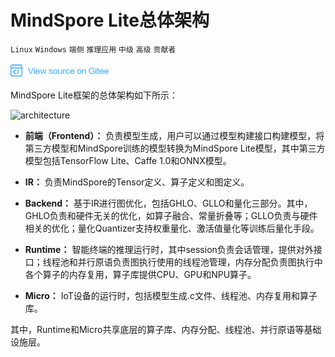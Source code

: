 # MindSpore Lite总体架构

`Linux` `Windows` `端侧` `推理应用` `中级` `高级` `贡献者`

<a href="https://gitee.com/mindspore/docs/blob/r1.2/docs/note/source_zh_cn/design/mindspore/architecture_lite.md" target="_blank"><img src="../../_static/logo_source.png"></a>

MindSpore Lite框架的总体架构如下所示：

![architecture](./images/MindSpore-Lite-architecture.png)

- **前端（Frontend）：** 负责模型生成，用户可以通过模型构建接口构建模型，将第三方模型和MindSpore训练的模型转换为MindSpore Lite模型，其中第三方模型包括TensorFlow Lite、Caffe 1.0和ONNX模型。

- **IR：** 负责MindSpore的Tensor定义、算子定义和图定义。

- **Backend：** 基于IR进行图优化，包括GHLO、GLLO和量化三部分。其中，GHLO负责和硬件无关的优化，如算子融合、常量折叠等；GLLO负责与硬件相关的优化；量化Quantizer支持权重量化、激活值量化等训练后量化手段。

- **Runtime：** 智能终端的推理运行时，其中session负责会话管理，提供对外接口；线程池和并行原语负责图执行使用的线程池管理，内存分配负责图执行中各个算子的内存复用，算子库提供CPU、GPU和NPU算子。

- **Micro：** IoT设备的运行时，包括模型生成.c文件、线程池、内存复用和算子库。

其中，Runtime和Micro共享底层的算子库、内存分配、线程池、并行原语等基础设施层。
